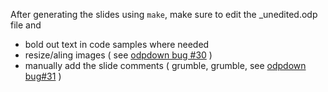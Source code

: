 After generating the slides using `make`, make sure to edit the _unedited.odp file and

* bold out text in code samples where needed
* resize/aling images ( see [odpdown bug #30](https://github.com/thorstenb/odpdown/issues/30) )
* manually add the slide comments ( grumble, grumble, see [odpdown bug#31](https://github.com/thorstenb/odpdown/issues/31) )